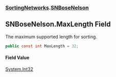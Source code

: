 ### [SortingNetworks](SortingNetworks.md 'SortingNetworks').[SNBoseNelson](SortingNetworks_SNBoseNelson.md 'SortingNetworks.SNBoseNelson')
## SNBoseNelson.MaxLength Field
The maximum supported length for sorting.  
```csharp
public const int MaxLength = 32;
```
#### Field Value
[System.Int32](https://docs.microsoft.com/en-us/dotnet/api/System.Int32 'System.Int32')
